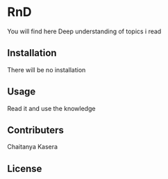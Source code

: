 # RnD
You will find here Deep understanding of topics i read

## Installation
There will be no installation

## Usage
Read it and use the knowledge

## Contributers
Chaitanya Kasera


## License


## 
